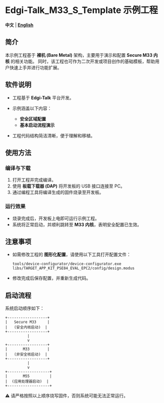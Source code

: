 # Edgi-Talk_M33_S_Template 示例工程

**中文** | [**English**](./README.md)

## 简介

本示例工程基于 **裸机 (Bare Metal)** 架构，主要用于演示和配置 **Secure M33 内核** 的相关功能。
同时，该工程也可作为二次开发或项目创作的基础模板，帮助用户快速上手并进行功能扩展。

## 软件说明

* 工程基于 **Edgi-Talk** 平台开发。
* 示例涵盖以下内容：

  * **安全区域配置**
  * **基本启动流程演示**
* 工程代码结构简洁清晰，便于理解和移植。

## 使用方法

### 编译与下载

1. 打开工程并完成编译。
2. 使用 **板载下载器 (DAP)** 将开发板的 USB 接口连接至 PC。
3. 通过编程工具将编译生成的固件烧录至开发板。

### 运行效果

* 烧录完成后，开发板上电即可运行示例工程。
* 系统将正常启动，并顺利跳转至 **M33 内核**，表明安全配置已生效。

## 注意事项

* 如需修改工程的 **图形化配置**，请使用以下工具打开配置文件：

  ```
  tools/device-configurator/device-configurator.exe
  libs/TARGET_APP_KIT_PSE84_EVAL_EPC2/config/design.modus
  ```
* 修改完成后保存配置，并重新生成代码。

## 启动流程

系统启动顺序如下：

```
+------------------+
|   Secure M33     |
|   (安全内核启动)  |
+------------------+
          |
          v
+------------------+
|       M33        |
|   (非安全核启动)  |
+------------------+
          |
          v
+-------------------+
|       M55         |
|  (应用处理器启动)  |
+-------------------+
```

⚠️ 请严格按照以上顺序烧写固件，否则系统可能无法正常运行。


